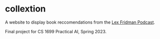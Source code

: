 # collextion

A website to display book reccomendations from the [Lex Fridman Podcast](https://lexfridman.com/podcast/).

Final project for CS 1699 Practical AI, Spring 2023.
